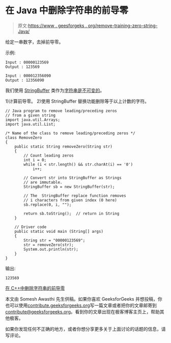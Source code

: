 # 在 Java 中删除字符串的前导零

> 原文:[https://www . geesforgeks . org/remove-training-zero-string-Java/](https://www.geeksforgeeks.org/remove-trailing-zeros-string-java/)

给定一串数字，去掉前导零。

示例:

```
Input : 00000123569
Output : 123569

Input : 000012356090
Output : 12356090

```

我们使用 [StringBuffer](https://www.geeksforgeeks.org/g-fact-27-string-vs-stringbuilder-vs-stringbuffer/) 类作为[字符串是不可变的](https://www.geeksforgeeks.org/string-class-in-java/)。

1)计算前导零。
2)使用 StringBuffer 替换功能删除等于以上计数的字符。

```
// Java program to remove leading/preceding zeros
// from a given string
import java.util.Arrays;
import java.util.List;

/* Name of the class to remove leading/preceding zeros */
class RemoveZero
{
    public static String removeZero(String str)
    {
        // Count leading zeros
        int i = 0;
        while (i < str.length() && str.charAt(i) == '0')
            i++;

        // Convert str into StringBuffer as Strings
        // are immutable.
        StringBuffer sb = new StringBuffer(str);

        // The  StringBuffer replace function removes
        // i characters from given index (0 here)
        sb.replace(0, i, "");

        return sb.toString();  // return in String
    }

    // Driver code
    public static void main (String[] args)
    {
        String str = "00000123569";
        str = removeZero(str);
        System.out.println(str);
    }
}
```

输出:

```
123569

```

[在 C++中删除字符串的前导零](https://www.geeksforgeeks.org/remove-trailing-zeros-string-c/)

本文由 Somesh Awasthi 先生供稿。如果你喜欢 GeeksforGeeks 并想投稿，你也可以使用[contribute.geeksforgeeks.org](http://contribute.geeksforgeeks.org)写一篇文章或者把你的文章邮寄到 contribute@geeksforgeeks.org。看到你的文章出现在极客博客主页上，帮助其他极客。

如果你发现任何不正确的地方，或者你想分享更多关于上面讨论的话题的信息，请写评论。